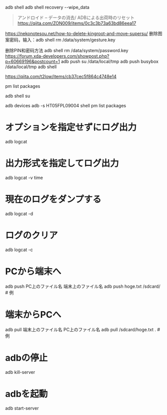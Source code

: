 adb shell
adb shell recovery --wipe_data
>アンドロイド – データの消去/ ADBによる出荷時のリセット
https://qiita.com/ZON009/items/0c3c3b73a63bd86eea17

https://nekonotesou.net/how-to-delete-kingroot-and-move-supersu/
删除图案密码，输入：adb shell rm  /data/system/gesture.key

删除PIN和密码方法 adb shell rm  /data/system/password.key
https://forum.xda-developers.com/showpost.php?p=60669196&postcount=1
adb push su /data/local/tmp
adb push busybox /data/local/tmp
adb shell

https://qiita.com/t2low/items/cb37cec5f864c4748e14

 pm list packages
 
 adb shell
 su
 
adb devices
adb -s HT05FPL09004 shell
pm list packages


# オプションを指定せずにログ出力
adb logcat
# 出力形式を指定してログ出力
adb logcat -v time
# 現在のログをダンプする
adb logcat -d
# ログのクリア
adb logcat -c


# PCから端末へ
adb push PC上のファイル名 端末上のファイル名
adb push hoge.txt /sdcard/ # 例
# 端末からPCへ
adb pull 端末上のファイル名 PC上のファイル名
adb pull /sdcard/hoge.txt . # 例


# adbの停止
adb kill-server
# adbを起動
adb start-server
